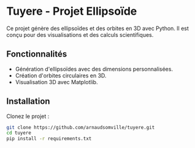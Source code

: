 # Tuyere - Projet Ellipsoïde

Ce projet génère des ellipsoïdes et des orbites en 3D avec Python. Il est conçu pour des visualisations et des calculs scientifiques.

## Fonctionnalités
- Génération d'ellipsoïdes avec des dimensions personnalisées.
- Création d'orbites circulaires en 3D.
- Visualisation 3D avec Matplotlib.

## Installation
Clonez le projet :
```bash
git clone https://github.com/arnaudsomville/tuyere.git
cd tuyere
pip install -r requirements.txt

